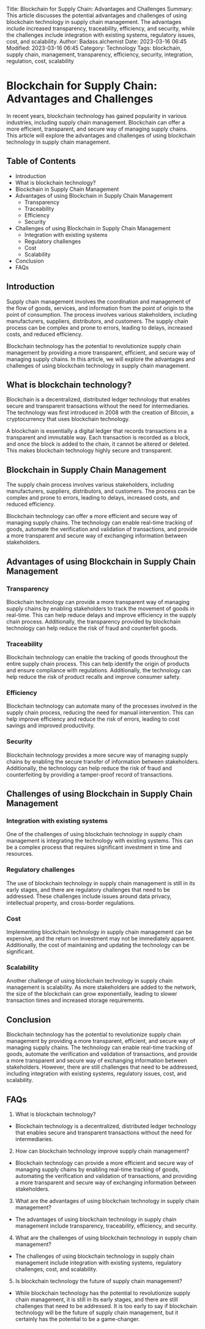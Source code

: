 Title: Blockchain for Supply Chain: Advantages and Challenges
Summary: This article discusses the potential advantages and challenges of using blockchain technology in supply chain management. The advantages include increased transparency, traceability, efficiency, and security, while the challenges include integration with existing systems, regulatory issues, cost, and scalability.
Author: Badass.alchemist
Date: 2023-03-16 06:45
Modified: 2023-03-16 06:45
Category: Technology
Tags: blockchain, supply chain, management, transparency, efficiency, security, integration, regulation, cost, scalability

# **Blockchain for Supply Chain: Advantages and Challenges**

In recent years, blockchain technology has gained popularity in various industries, including supply chain management. Blockchain can offer a more efficient, transparent, and secure way of managing supply chains. This article will explore the advantages and challenges of using blockchain technology in supply chain management.

## **Table of Contents**

- Introduction
- What is blockchain technology?
- Blockchain in Supply Chain Management
- Advantages of using Blockchain in Supply Chain Management
    - Transparency
    - Traceability
    - Efficiency
    - Security
- Challenges of using Blockchain in Supply Chain Management
    - Integration with existing systems
    - Regulatory challenges
    - Cost
    - Scalability
- Conclusion
- FAQs

## **Introduction**

Supply chain management involves the coordination and management of the flow of goods, services, and information from the point of origin to the point of consumption. The process involves various stakeholders, including manufacturers, suppliers, distributors, and customers. The supply chain process can be complex and prone to errors, leading to delays, increased costs, and reduced efficiency.

Blockchain technology has the potential to revolutionize supply chain management by providing a more transparent, efficient, and secure way of managing supply chains. In this article, we will explore the advantages and challenges of using blockchain technology in supply chain management.

## **What is blockchain technology?**

Blockchain is a decentralized, distributed ledger technology that enables secure and transparent transactions without the need for intermediaries. The technology was first introduced in 2008 with the creation of Bitcoin, a cryptocurrency that uses blockchain technology.

A blockchain is essentially a digital ledger that records transactions in a transparent and immutable way. Each transaction is recorded as a block, and once the block is added to the chain, it cannot be altered or deleted. This makes blockchain technology highly secure and transparent.

## **Blockchain in Supply Chain Management**

The supply chain process involves various stakeholders, including manufacturers, suppliers, distributors, and customers. The process can be complex and prone to errors, leading to delays, increased costs, and reduced efficiency.

Blockchain technology can offer a more efficient and secure way of managing supply chains. The technology can enable real-time tracking of goods, automate the verification and validation of transactions, and provide a more transparent and secure way of exchanging information between stakeholders.

## **Advantages of using Blockchain in Supply Chain Management**

### Transparency

Blockchain technology can provide a more transparent way of managing supply chains by enabling stakeholders to track the movement of goods in real-time. This can help reduce delays and improve efficiency in the supply chain process. Additionally, the transparency provided by blockchain technology can help reduce the risk of fraud and counterfeit goods.

### Traceability

Blockchain technology can enable the tracking of goods throughout the entire supply chain process. This can help identify the origin of products and ensure compliance with regulations. Additionally, the technology can help reduce the risk of product recalls and improve consumer safety.

### Efficiency

Blockchain technology can automate many of the processes involved in the supply chain process, reducing the need for manual intervention. This can help improve efficiency and reduce the risk of errors, leading to cost savings and improved productivity.

### Security

Blockchain technology provides a more secure way of managing supply chains by enabling the secure transfer of information between stakeholders. Additionally, the technology can help reduce the risk of fraud and counterfeiting by providing a tamper-proof record of transactions.

## **Challenges of using Blockchain in Supply Chain Management**

### Integration with existing systems

One of the challenges of using blockchain technology in supply chain management is integrating the technology with existing systems. This can be a complex process that requires significant investment in time and resources.

### Regulatory challenges

The use of blockchain technology in supply chain management is still in its early stages, and there are regulatory challenges that need to be addressed. These challenges include issues around data privacy, intellectual property, and cross-border regulations.

### Cost

Implementing blockchain technology in supply chain management can be expensive, and the return on investment may not be immediately apparent. Additionally, the cost of maintaining and updating the technology can be significant.

### Scalability

Another challenge of using blockchain technology in supply chain management is scalability. As more stakeholders are added to the network, the size of the blockchain can grow exponentially, leading to slower transaction times and increased storage requirements.

## **Conclusion**

Blockchain technology has the potential to revolutionize supply chain management by providing a more transparent, efficient, and secure way of managing supply chains. The technology can enable real-time tracking of goods, automate the verification and validation of transactions, and provide a more transparent and secure way of exchanging information between stakeholders. However, there are still challenges that need to be addressed, including integration with existing systems, regulatory issues, cost, and scalability.

## **FAQs**

1. What is blockchain technology?

- Blockchain technology is a decentralized, distributed ledger technology that enables secure and transparent transactions without the need for intermediaries.

2. How can blockchain technology improve supply chain management?

- Blockchain technology can provide a more efficient and secure way of managing supply chains by enabling real-time tracking of goods, automating the verification and validation of transactions, and providing a more transparent and secure way of exchanging information between stakeholders.

3. What are the advantages of using blockchain technology in supply chain management?

- The advantages of using blockchain technology in supply chain management include transparency, traceability, efficiency, and security.

4. What are the challenges of using blockchain technology in supply chain management?

- The challenges of using blockchain technology in supply chain management include integration with existing systems, regulatory challenges, cost, and scalability.

5. Is blockchain technology the future of supply chain management?

- While blockchain technology has the potential to revolutionize supply chain management, it is still in its early stages, and there are still challenges that need to be addressed. It is too early to say if blockchain technology will be the future of supply chain management, but it certainly has the potential to be a game-changer.